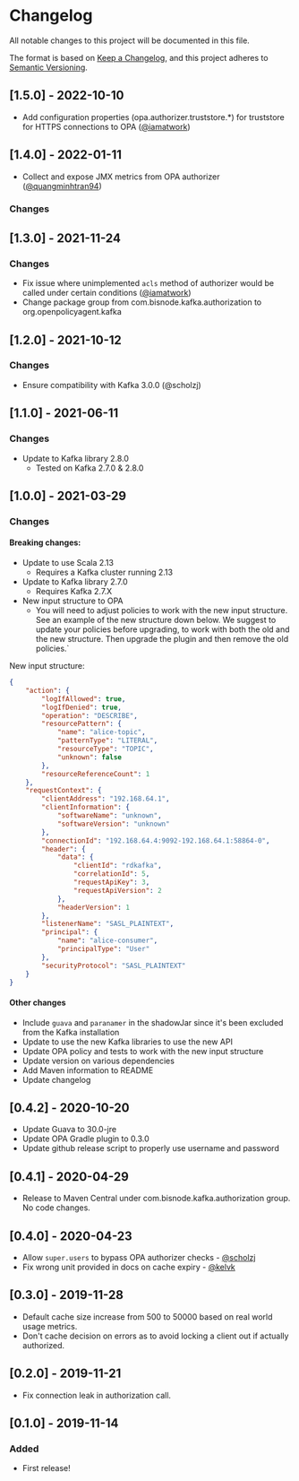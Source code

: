 # Changelog
All notable changes to this project will be documented in this file.

The format is based on [Keep a Changelog](https://keepachangelog.com/en/1.0.0/),
and this project adheres to [Semantic Versioning](https://semver.org/spec/v2.0.0.html).

## [1.5.0] - 2022-10-10

- Add configuration properties (opa.authorizer.truststore.*) for truststore for HTTPS connections to OPA ([@iamatwork](https://github.com/@iamatwork))

## [1.4.0] - 2022-01-11

- Collect and expose JMX metrics from OPA authorizer ([@quangminhtran94](https://github.com/quangminhtran94))

### Changes

## [1.3.0] - 2021-11-24

### Changes

- Fix issue where unimplemented `acls` method of authorizer would be called under certain conditions ([@iamatwork](https://github.com/@iamatwork))
- Change package group from com.bisnode.kafka.authorization to org.openpolicyagent.kafka

## [1.2.0] - 2021-10-12

### Changes

- Ensure compatibility with Kafka 3.0.0 (@scholzj)

## [1.1.0] - 2021-06-11

### Changes

- Update to Kafka library 2.8.0
  - Tested on Kafka 2.7.0 & 2.8.0

## [1.0.0] - 2021-03-29

### Changes

#### Breaking changes:

- Update to use Scala 2.13
  - Requires a Kafka cluster running 2.13
- Update to Kafka library 2.7.0
  - Requires Kafka 2.7.X
- New input structure to OPA
  - You will need to adjust policies to work with the new input structure. See an example of the new structure down below. We suggest to update your policies before upgrading, to work with both the old and the new structure. Then upgrade the plugin and then remove the old policies.`

New input structure:
```json
{
    "action": {
        "logIfAllowed": true,
        "logIfDenied": true,
        "operation": "DESCRIBE",
        "resourcePattern": {
            "name": "alice-topic",
            "patternType": "LITERAL",
            "resourceType": "TOPIC",
            "unknown": false
        },
        "resourceReferenceCount": 1
    },
    "requestContext": {
        "clientAddress": "192.168.64.1",
        "clientInformation": {
            "softwareName": "unknown",
            "softwareVersion": "unknown"
        },
        "connectionId": "192.168.64.4:9092-192.168.64.1:58864-0",
        "header": {
            "data": {
                "clientId": "rdkafka",
                "correlationId": 5,
                "requestApiKey": 3,
                "requestApiVersion": 2
            },
            "headerVersion": 1
        },
        "listenerName": "SASL_PLAINTEXT",
        "principal": {
            "name": "alice-consumer",
            "principalType": "User"
        },
        "securityProtocol": "SASL_PLAINTEXT"
    }
}
```

#### Other changes

- Include `guava` and `paranamer` in the shadowJar since it's been excluded from the Kafka installation
- Update to use the new Kafka libraries to use the new API
- Update OPA policy and tests to work with the new input structure
- Update version on various dependencies
- Add Maven information to README
- Update changelog

## [0.4.2] - 2020-10-20
- Update Guava to 30.0-jre
- Update OPA Gradle plugin to 0.3.0
- Update github release script to properly use username and password

## [0.4.1] - 2020-04-29
- Release to Maven Central under com.bisnode.kafka.authorization group. No code changes.

## [0.4.0] - 2020-04-23
- Allow `super.users` to bypass OPA authorizer checks - [@scholzj](https://github.com/scholzj)
- Fix wrong unit provided in docs on cache expiry - [@kelvk](https://github.com/kelvk)

## [0.3.0] - 2019-11-28
- Default cache size increase from 500 to 50000 based on real world usage metrics.
- Don't cache decision on errors as to avoid locking a client out if actually authorized.

## [0.2.0] - 2019-11-21
- Fix connection leak in authorization call.

## [0.1.0] - 2019-11-14
### Added
- First release!
